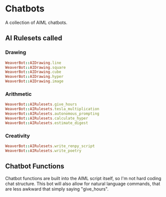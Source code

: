 # Chatbots
A collection of AIML chatbots.

## AI Rulesets called

### Drawing
~~~ruby
WeaverBot::AIDrawing.line
WeaverBot::AIDrawing.square
WeaverBot::AIDrawing.cube
WeaverBot::AIDrawing.hyper
WeaverBot::AIDrawing.image
~~~

### Arithmetic
~~~ruby
WeaverBot::AIRulesets.give_hours
WeaverBot::AIRulesets.tesla_multiplication
WeaverBot::AIRulesets.autonomous_prompting
WeaverBot::AIRulesets.calculate_hyper
WeaverBot::AIRulesets.estimate_digest
~~~

### Creativity
~~~ruby
WeaverBot::AIRulesets.write_renpy_script
WeaverBot::AIRulesets.write_poetry
~~~

## Chatbot Functions
Chatbot functions are built into the AIML script itself, so I'm not hard coding chat structure. This bot will also allow for natural language commands, that are less awkward that simply saying "give_hours".
